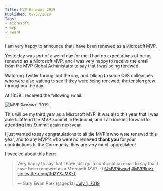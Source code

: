 ```yaml
---
Title: MVP Renewal 2019
Published: 02/07/2019
Tags:
- microsoft
- mvp
- award
---
```


I am very happy to announce that I have been renewed as a Microsoft MVP.

<!--excerpt-->

Yesterday was sort of a weird day for me.  I had no expectations of being renewed as a Microsoft MVP, and I was very happy to receive the email from the MVP Global Administator to say that I was being renewed.

Watching Twitter throughout the day, and talking to some OSS colleagues who were also waiting to see if they were being renewed, the tension grew throughout the day.

At 13:39 I received the following email:

![MVP Renewal 2019](https://gep13wpstorage.blob.core.windows.net/gep13/2019/07/02/mvp_renewal_2019.png)

This will be my third year as a Microsoft MVP.  It was also this year that I was able to attend the MVP Summit in Redmond, and I am looking forward to attending this Summit again next year.

I just wanted to say congratulations to all the MVP's who were renewed this year, and to any MVP's who were no renewed **thank you** for your contributions to the Community, they are very much appreciated!

I tweeted about this here:

<blockquote class="twitter-tweet" data-lang="en"><p lang="en" dir="ltr">Very happy to say that I have just got a confirmation email to say that I have been renewed as a Microsoft MVP :-) <a href="https://twitter.com/MVPAward?ref_src=twsrc%5Etfw">@MVPAward</a> <a href="https://twitter.com/hashtag/MVPBuzz?src=hash&amp;ref_src=twsrc%5Etfw">#MVPBuzz</a> <a href="https://t.co/3d2YXJMKzT">pic.twitter.com/3d2YXJMKzT</a></p>&mdash; Gary Ewan Park (@gep13) <a href="https://twitter.com/gep13/status/1145693764020817921?ref_src=twsrc%5Etfw">July 1, 2019</a></blockquote>
<script async src="https://platform.twitter.com/widgets.js" charset="utf-8"></script>

